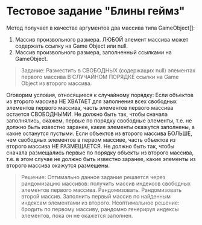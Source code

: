 # Тестовое задание "Блины геймз"

Метод получает в качестве аргументов два массива типа GameObject[]:

1. Массив произвольного размера. ЛЮБОЙ элемент массива может содержать ссылку на Game Object или null.
2. Массив произвольного размера, заполненный ссылками на GameObject.

> Задание:
Разместить в СВОБОДНЫХ (содержащих null) элементах первого массива В СЛУЧАЙНОМ ПОРЯДКЕ ссылки на Game Object из второго массива.

Оговорим условия, относящиеся к случайному порядку:
Если объектов из второго массива НЕ ХВАТАЕТ для заполнения всех свободных элементов первого массива, часть элементов первого массива остается СВОБОДНЫМИ.
Не должно быть так, чтобы сначала заполнялись, скажем, первые по порядку свободные элементы, т.е. не должно быть известно заранее, какие элементы окажутся заполнены, а какие останутся пустыми.
Если объектов из второго массива БОЛЬШЕ, чем свободных элементов в первом массиве, часть объектов из второго массива НЕ РАЗМЕЩАЕТСЯ.
Не должно быть так, чтобы сначала размещались первые по порядку объекты из второго массива, т.е. в этом случае не должно быть известно заранее, какие элементы из второго массива окажутся размещены.

> Решение:
Оптимально данное задание решается через рандомизацию массивов: получить массив индексов свободных элементов первого массива. Рандомизовать. Рандомизовать второй массив.
Заполнить первый массив по найденным индексам элементами из второго.
Неоптимальное решение: бродить по первому массиву, рандомно генерируя индексы элементов, пока он не окажется заполнен.
